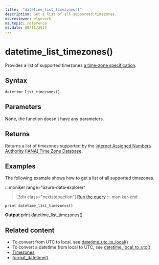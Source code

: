 ```yaml
---
title:  "datetime_list_timezones()"
description: Get a list of all supported timezones.
ms.reviewer: elgevork
ms.topic: reference
ms.date: 08/11/2024
---
```

# datetime_list_timezones()

Provides a list of supported timezones [a time-zone specification](timezone.md).

## Syntax

`datetime_list_timezones()`

## Parameters

None, the function doesn't have any parameters.

## Returns

Returns a list of timezones supported by the [Internet Assigned Numbers Authority (IANA) Time Zone Database](https://www.iana.org/time-zones).

## Examples

The following example shows how to get a list of all supported timezones.

:::moniker range="azure-data-explorer"
> [!div class="nextstepaction"]
> <a href="https://dataexplorer.azure.com/clusters/help/databases/Samples?query=H4sIAAAAAAAAAysoyswrUUhJLEktycxNjc%2FJLC6JB7Gq8vNSizU0AQnW1vofAAAA" target="_blank">Run the query</a>
::: moniker-end

```kusto
print datetime_list_timezones()
```

**Output**
print datetime_list_timezones()

## Related content

* To convert from UTC to local, see [datetime_utc_to_local()](datetime-utc-to-local-function.md)
* To convert a datetime from local to UTC, see [datetime_local_to_utc()](datetime-local-to-utc-function.md)
* [Timezones](timezone.md)
* [format_datetime()](format-datetime-function.md)
